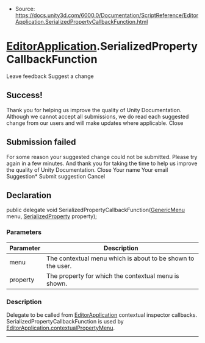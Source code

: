 * Source: https://docs.unity3d.com/6000.0/Documentation/ScriptReference/EditorApplication.SerializedPropertyCallbackFunction.html

#  [EditorApplication](https://docs.unity3d.com/6000.0/Documentation/ScriptReference/EditorApplication.html).SerializedPropertyCallbackFunction
Leave feedback
Suggest a change
## Success!
Thank you for helping us improve the quality of Unity Documentation. Although we cannot accept all submissions, we do read each suggested change from our users and will make updates where applicable.
Close
## Submission failed
For some reason your suggested change could not be submitted. Please <a>try again</a> in a few minutes. And thank you for taking the time to help us improve the quality of Unity Documentation.
Close
Your name Your email Suggestion* Submit suggestion
Cancel
## Declaration
public delegate void SerializedPropertyCallbackFunction([GenericMenu](https://docs.unity3d.com/6000.0/Documentation/ScriptReference/GenericMenu.html) menu, [SerializedProperty](https://docs.unity3d.com/6000.0/Documentation/ScriptReference/SerializedProperty.html) property); 
### Parameters
Parameter | Description  
---|---  
menu | The contextual menu which is about to be shown to the user.  
property | The property for which the contextual menu is shown.  
### Description
Delegate to be called from [EditorApplication](https://docs.unity3d.com/6000.0/Documentation/ScriptReference/EditorApplication.html) contextual inspector callbacks.
SerializedPropertyCallbackFunction is used by [EditorApplication.contextualPropertyMenu](https://docs.unity3d.com/6000.0/Documentation/ScriptReference/EditorApplication-contextualPropertyMenu.html).
* * *
